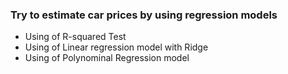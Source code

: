 ### Try to estimate car prices by using regression models
 * Using of R-squared Test
 * Using of Linear regression model with Ridge
 * Using of Polynominal Regression model
